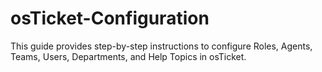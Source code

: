 # osTicket-Configuration
This guide provides step-by-step instructions to configure Roles, Agents, Teams, Users, Departments, and Help Topics in osTicket. 
